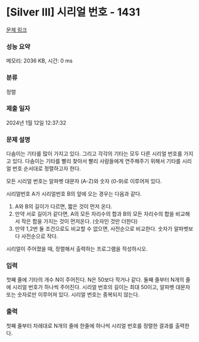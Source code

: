 # [Silver III] 시리얼 번호 - 1431 

[문제 링크](https://www.acmicpc.net/problem/1431) 

### 성능 요약

메모리: 2036 KB, 시간: 0 ms

### 분류

정렬

### 제출 일자

2024년 1월 12일 12:37:32

### 문제 설명

<p>다솜이는 기타를 많이 가지고 있다. 그리고 각각의 기타는 모두 다른 시리얼 번호를 가지고 있다. 다솜이는 기타를 빨리 찾아서 빨리 사람들에게 연주해주기 위해서 기타를 시리얼 번호 순서대로 정렬하고자 한다.</p>

<p>모든 시리얼 번호는 알파벳 대문자 (A-Z)와 숫자 (0-9)로 이루어져 있다.</p>

<p>시리얼번호 A가 시리얼번호 B의 앞에 오는 경우는 다음과 같다.</p>

<ol>
	<li>A와 B의 길이가 다르면, 짧은 것이 먼저 온다.</li>
	<li>만약 서로 길이가 같다면, A의 모든 자리수의 합과 B의 모든 자리수의 합을 비교해서 작은 합을 가지는 것이 먼저온다. (숫자인 것만 더한다)</li>
	<li>만약 1,2번 둘 조건으로도 비교할 수 없으면, 사전순으로 비교한다. 숫자가 알파벳보다 사전순으로 작다.</li>
</ol>

<p>시리얼이 주어졌을 때, 정렬해서 출력하는 프로그램을 작성하시오.</p>

### 입력 

 <p>첫째 줄에 기타의 개수 N이 주어진다. N은 50보다 작거나 같다. 둘째 줄부터 N개의 줄에 시리얼 번호가 하나씩 주어진다. 시리얼 번호의 길이는 최대 50이고, 알파벳 대문자 또는 숫자로만 이루어져 있다. 시리얼 번호는 중복되지 않는다.</p>

### 출력 

 <p>첫째 줄부터 차례대로 N개의 줄에 한줄에 하나씩 시리얼 번호를 정렬한 결과를 출력한다.</p>

